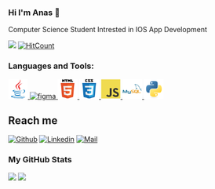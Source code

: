 ### Hi I'm Anas 👋


Computer Science Student Intrested in IOS App Development

![](https://komarev.com/ghpvc/?username=iivcoze&color=blue)
[![HitCount](http://hits.dwyl.com/Raghav-byte/iivcoz.svg)](http://hits.dwyl.com/iivcoz/iivcoz)

<h3 align="left">Languages and Tools:</h3>
<p align="left"> 
  
  <a href="https://www.java.com" target="_blank" rel="noreferrer"> 
  <img src="https://raw.githubusercontent.com/devicons/devicon/master/icons/java/java-original.svg" alt="java" width="40" height="40"/> 
  </a>  
  <a href="https://www.figma.com/" target="_blank" rel="noreferrer">
    <img src="https://www.vectorlogo.zone/logos/figma/figma-icon.svg" alt="figma" width="40" height="40"/>
  </a>
  <a href="https://www.w3.org/html/" target="_blank" rel="noreferrer"> 
  <img src="https://raw.githubusercontent.com/devicons/devicon/master/icons/html5/html5-original-wordmark.svg" alt="html5" width="40" height="40"/> 
  </a> 
  <a href="https://www.w3schools.com/css/" target="_blank" rel="noreferrer"> 
    <img src="https://raw.githubusercontent.com/devicons/devicon/master/icons/css3/css3-original-wordmark.svg" alt="css3" width="40" height="40"/> 
  </a>
  <a href="https://developer.mozilla.org/en-US/docs/Web/JavaScript" target="_blank" rel="noreferrer">
  <img src="https://raw.githubusercontent.com/devicons/devicon/master/icons/javascript/javascript-original.svg" alt="javascript" width="40" height="40"/> 
  </a>
  <a href="https://www.mysql.com/" target="_blank" rel="noreferrer"> 
    <img src="https://raw.githubusercontent.com/devicons/devicon/master/icons/mysql/mysql-original-wordmark.svg" alt="mysql" width="40" height="40"/> </a> 
  <a href="https://www.python.org" target="_blank" rel="noreferrer"> 
    <img src="https://raw.githubusercontent.com/devicons/devicon/master/icons/python/python-original.svg" alt="python" width="40" height="40"/> 
  </a> </p>


## Reach me 
[![Github](https://img.shields.io/github/followers/iivcoz?label=Follow&style=social)](https://github.com/iivcoz)
[![Linkedin](https://img.shields.io/badge/-Linkedin-blue?style=flat-square&logo=linkedin&logoColor=white&link=https://www.linkedin.com/in/anas-alsharief-ab6468246/)](https://www.linkedin.com/in/anas-alsharief-ab6468246/)
[![Mail](https://img.shields.io/badge/-Email-gray?style=flat-square&logo=gmail&logoColor=red&link=https://https://www.linkedin.com/in/anas-alsharief-ab6468246/)](mailto:n7ty1422@gmail.com)


### My GitHub Stats

<img src="https://github-readme-stats.vercel.app/api/top-langs/?username=iivcoz&count_private=true&theme=dracula">

<img src="https://github-readme-stats.vercel.app/api?username=iivcoz&hide=stars&show_icons=true&theme=dracula&line_height=32">
